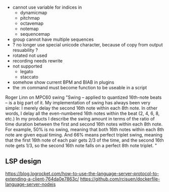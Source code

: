- cannot use variable for indices in 
    - dynamicmap
    - pitchmap
    - octavemap
    - notemap
    - sequencemap
- group cannot have multiple sequences
- ? no longer use special unicode character, because of copy from output resuability ? 
- rotated not used
- recording needs rewrite 
- not supported
    - legato
    - staccato
- somehow show current BPM and BIAB in plugins
- the :m command must become function to be useable in a script 

Roger Linn on MPC60 swing
"Swing – applied to quantized 16th-note beats – is a big part of it. My implementation of swing has always been very simple: I merely delay the second 16th note within each 8th note. In other words, I delay all the even-numbered 16th notes within the beat (2, 4, 6, 8, etc.) In my products I describe the swing amount in terms of the ratio of time duration between the first and second 16th notes within each 8th note. For example, 50% is no swing, meaning that both 16th notes within each 8th note are given equal timing. And 66% means perfect triplet swing, meaning that the first 16th note of each pair gets 2/3 of the time, and the second 16th note gets 1/3, so the second 16th note falls on a perfect 8th note triplet. "


LSP design
----------
https://blog.logrocket.com/how-to-use-the-language-server-protocol-to-extending-a-client-764da0e7863c/
https://github.com/rcjsuen/dockerfile-language-server-nodejs